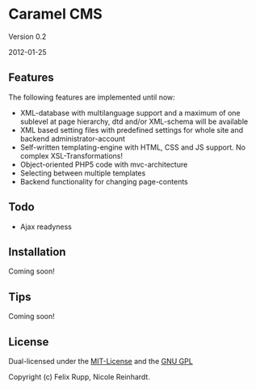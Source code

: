 Caramel CMS
=============
Version 0.2

2012-01-25


Features
-------

The following features are implemented until now:

* XML-database with multilanguage support and a maximum of one sublevel at page hierarchy, dtd and/or XML-schema will be available
* XML based setting files with predefined settings for whole site and backend administrator-account
* Self-written templating-engine with HTML, CSS and JS support. No complex XSL-Transformations!
* Object-oriented PHP5 code with mvc-architecture
* Selecting between multiple templates
* Backend functionality for changing page-contents


Todo
----

* Ajax readyness


Installation
-----------

Coming soon!


Tips
-----

Coming soon!


License
-------

Dual-licensed under the [MIT-License](http://www.opensource.org/licenses/mit-license.php) and the [GNU GPL](http://www.gnu.org/licenses/gpl.html)

Copyright (c) Felix Rupp, Nicole Reinhardt.
